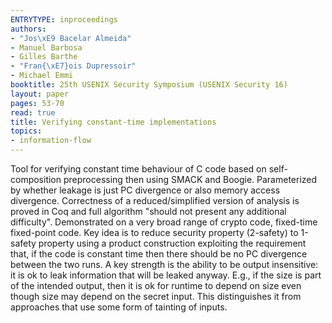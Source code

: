 ```yaml
---
ENTRYTYPE: inproceedings
authors:
- "Jos\xE9 Bacelar Almeida"
- Manuel Barbosa
- Gilles Barthe
- "Fran{\xE7}ois Dupressoir"
- Michael Emmi
booktitle: 25th USENIX Security Symposium (USENIX Security 16)
layout: paper
pages: 53-70
read: true
title: Verifying constant-time implementations
topics:
- information-flow
---
```


Tool for verifying constant time behaviour of C code based on self-composition preprocessing then using SMACK and Boogie.
Parameterized by whether leakage is just PC divergence or also memory access divergence.
Correctness of a reduced/simplified version of analysis is proved in Coq and full algorithm "should not present any additional difficulty".
Demonstrated on a very broad range of crypto code, fixed-time fixed-point code.
Key idea is to reduce security property (2-safety) to 1-safety property using a product construction exploiting the requirement that, if the code is constant time then there should be no PC divergence between the two runs.
A key strength is the ability to be output insensitive: it is ok to leak information that will be leaked anyway.  E.g., if the size is part of the intended output, then it is ok for runtime to depend on size even though size may depend on the secret input.  This distinguishes it from approaches that use some form of tainting of inputs.
